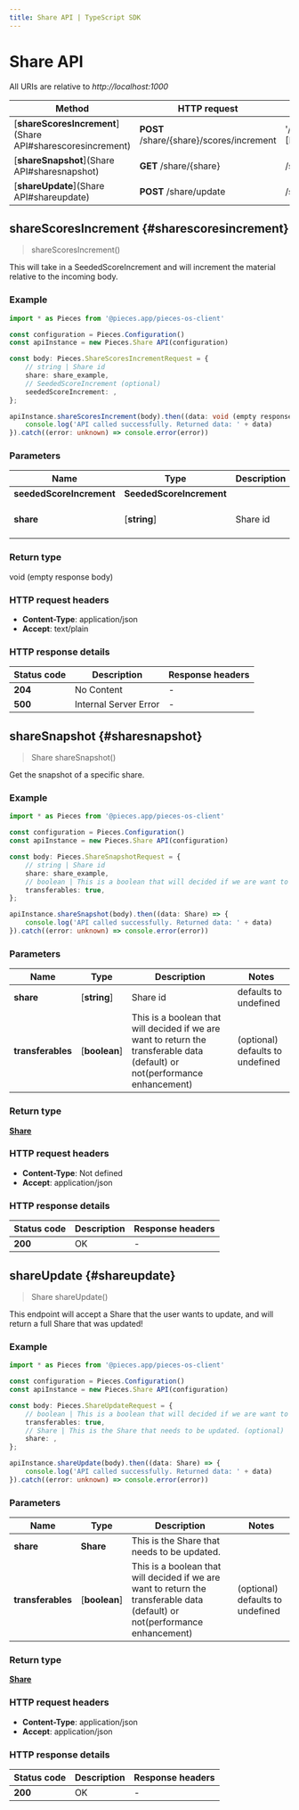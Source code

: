 ```yaml
---
title: Share API | TypeScript SDK
---
```


# Share API

All URIs are relative to *http://localhost:1000*

Method | HTTP request | Description
------------- | ------------- | -------------
[**shareScoresIncrement**](Share API#sharescoresincrement) | **POST** /share/\{share\}/scores/increment | \'/share/\{share\}/scores/increment\' [POST]
[**shareSnapshot**](Share API#sharesnapshot) | **GET** /share/\{share\} | /share/\{share\}
[**shareUpdate**](Share API#shareupdate) | **POST** /share/update | /share/update [POST]


## **shareScoresIncrement** {#sharescoresincrement}
> shareScoresIncrement()

This will take in a SeededScoreIncrement and will increment the material relative to the incoming body.

### Example

```typescript
import * as Pieces from '@pieces.app/pieces-os-client'

const configuration = Pieces.Configuration()
const apiInstance = new Pieces.Share API(configuration)

const body: Pieces.ShareScoresIncrementRequest = {
    // string | Share id
    share: share_example,
    // SeededScoreIncrement (optional)
    seededScoreIncrement: ,
};

apiInstance.shareScoresIncrement(body).then((data: void (empty response body)) => {
    console.log('API called successfully. Returned data: ' + data)
}).catch((error: unknown) => console.error(error))
```

### Parameters

Name | Type | Description  | Notes
------------- | ------------- | ------------- | -------------
 **seededScoreIncrement** | **SeededScoreIncrement**|  |
 **share** | [**string**] | Share id | defaults to undefined


### Return type

void (empty response body)

### HTTP request headers

- **Content-Type**: application/json
- **Accept**: text/plain


### HTTP response details
| Status code | Description | Response headers
|-------------|-------------|------------------
**204** | No Content |  -  |
**500** | Internal Server Error |  -  |

## **shareSnapshot** {#sharesnapshot}
> Share shareSnapshot()

Get the snapshot of a specific share.

### Example

```typescript
import * as Pieces from '@pieces.app/pieces-os-client'

const configuration = Pieces.Configuration()
const apiInstance = new Pieces.Share API(configuration)

const body: Pieces.ShareSnapshotRequest = {
    // string | Share id
    share: share_example,
    // boolean | This is a boolean that will decided if we are want to return the transferable data (default) or not(performance enhancement) (optional)
    transferables: true,
};

apiInstance.shareSnapshot(body).then((data: Share) => {
    console.log('API called successfully. Returned data: ' + data)
}).catch((error: unknown) => console.error(error))
```

### Parameters

Name | Type | Description  | Notes
------------- | ------------- | ------------- | -------------
 **share** | [**string**] | Share id | defaults to undefined
 **transferables** | [**boolean**] | This is a boolean that will decided if we are want to return the transferable data (default) or not(performance enhancement) | (optional) defaults to undefined


### Return type

[**Share**](../models/Share)

### HTTP request headers

- **Content-Type**: Not defined
- **Accept**: application/json


### HTTP response details
| Status code | Description | Response headers
|-------------|-------------|------------------
**200** | OK |  -  |

## **shareUpdate** {#shareupdate}
> Share shareUpdate()

This endpoint will accept a Share that the user wants to update, and will return a full Share that was updated!

### Example

```typescript
import * as Pieces from '@pieces.app/pieces-os-client'

const configuration = Pieces.Configuration()
const apiInstance = new Pieces.Share API(configuration)

const body: Pieces.ShareUpdateRequest = {
    // boolean | This is a boolean that will decided if we are want to return the transferable data (default) or not(performance enhancement) (optional)
    transferables: true,
    // Share | This is the Share that needs to be updated. (optional)
    share: ,
};

apiInstance.shareUpdate(body).then((data: Share) => {
    console.log('API called successfully. Returned data: ' + data)
}).catch((error: unknown) => console.error(error))
```

### Parameters

Name | Type | Description  | Notes
------------- | ------------- | ------------- | -------------
 **share** | **Share**| This is the Share that needs to be updated. |
 **transferables** | [**boolean**] | This is a boolean that will decided if we are want to return the transferable data (default) or not(performance enhancement) | (optional) defaults to undefined


### Return type

[**Share**](../models/Share)

### HTTP request headers

- **Content-Type**: application/json
- **Accept**: application/json


### HTTP response details
| Status code | Description | Response headers
|-------------|-------------|------------------
**200** | OK |  -  |


